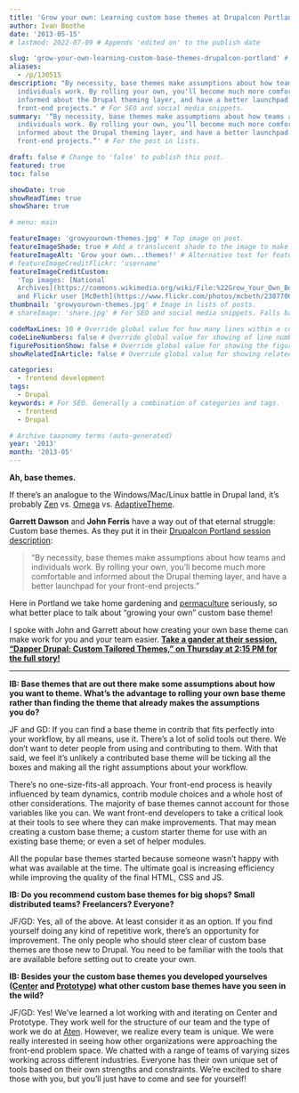 ```yaml
---
title: 'Grow your own: Learning custom base themes at Drupalcon Portland'
author: Ivan Boothe
date: '2013-05-15'
# lastmod: 2022-07-09 # Appends 'edited on' to the publish date

slug: 'grow-your-own-learning-custom-base-themes-drupalcon-portland' # Recommended length is 3 to 5 words.
aliases:
  - /p/130515
description: "By necessity, base themes make assumptions about how teams and
  individuals work. By rolling your own, you'll become much more comfortable and
  informed about the Drupal theming layer, and have a better launchpad for your
  front-end projects." # For SEO and social media snippets.
summary: '“By necessity, base themes make assumptions about how teams and
  individuals work. By rolling your own, you’ll become much more comfortable and
  informed about the Drupal theming layer, and have a better launchpad for your
  front-end projects.”' # For the post in lists.

draft: false # Change to 'false' to publish this post.
featured: true
toc: false

showDate: true
showReadTime: true
showShare: true

# menu: main

featureImage: 'growyourown-themes.jpg' # Top image on post.
featureImageShade: true # Add a translucent shade to the image to make overlaid text easier to read.
featureImageAlt: 'Grow your own...themes!' # Alternative text for featured image.
# featureImageCreditFlickr: 'username'
featureImageCreditCustom:
  'Top images: [National
  Archives](https://commons.wikimedia.org/wiki/File:%22Grow_Your_Own_Be_Sure%22_-_NARA_-_513660.jpg)
  and Flickr user [McBeth](https://www.flickr.com/photos/mcbeth/23877066).'
thumbnail: 'growyourown-themes.jpg' # Image in lists of posts.
# shareImage: 'share.jpg' # For SEO and social media snippets. Falls back to thumbnail (if set) or featureImage.

codeMaxLines: 10 # Override global value for how many lines within a code block before auto-collapsing.
codeLineNumbers: false # Override global value for showing of line numbers within code block.
figurePositionShow: false # Override global value for showing the figure label.
showRelatedInArticle: false # Override global value for showing related posts in this series at the end of the content.

categories:
  - frontend development
tags:
  - Drupal
keywords: # For SEO. Generally a combination of categories and tags.
  - frontend
  - Drupal

# Archive taxonomy terms (auto-generated)
year: '2013'
month: '2013-05'
---
```


**Ah, base themes.**

If there’s an analogue to the Windows/Mac/Linux battle in Drupal land, it’s
probably [Zen](https://www.drupal.org/project/zen) vs.
[Omega](https://www.drupal.org/project/omega) vs.
[AdaptiveTheme](https://www.drupal.org/project/adaptivetheme).

**Garrett Dawson** and **John Ferris** have a way out of that eternal struggle:
Custom base themes. As they put it in their
[Drupalcon Portland session description](https://portland2013.drupal.org/node/3043.html):

> “By necessity, base themes make assumptions about how teams and individuals
> work. By rolling your own, you’ll become much more comfortable and informed
> about the Drupal theming layer, and have a better launchpad for your
> front-end projects.”

Here in Portland we take home gardening and
[permaculture](https://en.wikipedia.org/wiki/Permaculture) seriously, so what
better place to talk about “growing your own” custom base theme!

I spoke with John and Garrett about how creating your own base theme can make
work for you and your team easier.
[**Take a gander at their session, “Dapper Drupal: Custom Tailored Themes,” on Thursday at 2:15 PM for the full story!**](https://portland2013.drupal.org/node/3043.html)

---

**IB: Base themes that are out there make some assumptions about how you want to
theme. What’s the advantage to rolling your own base theme rather than finding
the theme that already makes the assumptions you do?**

JF and GD: If you can find a base theme in contrib that fits perfectly into your
workflow, by all means, use it. There’s a lot of solid tools out there. We don’t
want to deter people from using and contributing to them. With that said, we
feel it’s unlikely a contributed base theme will be ticking all the boxes and
making all the right assumptions about your workflow.

There’s no one-size-fits-all approach. Your front-end process is heavily
influenced by team dynamics, contrib module choices and a whole host of other
considerations. The majority of base themes cannot account for those variables
like you can. We want front-end developers to take a critical look at their
tools to see where they can make improvements. That may mean creating a custom
base theme; a custom starter theme for use with an existing base theme; or even
a set of helper modules.

All the popular base themes started because someone wasn’t happy with what was
available at the time. The ultimate goal is increasing efficiency while
improving the quality of the final HTML, CSS and JS.

**IB: Do you recommend custom base themes for big shops? Small distributed
teams? Freelancers? Everyone?**

JF/GD: Yes, all of the above. At least consider it as an option. If you find
yourself doing any kind of repetitive work, there’s an opportunity for
improvement. The only people who should steer clear of custom base themes are
those new to Drupal. You need to be familiar with the tools that are available
before setting out to create your own.

**IB: Besides your the custom base themes you developed yourselves
([Center](https://www.drupal.org/project/center) and
[Prototype](https://www.drupal.org/project/prototype)) what other custom base
themes have you seen in the wild?**

JF/GD: Yes! We’ve learned a lot working with and iterating on Center and
Prototype. They work well for the structure of our team and the type of work we
do at [Aten](https://atendesigngroup.com/). However, we realize every team is
unique. We were really interested in seeing how other organizations were
approaching the front-end problem space. We chatted with a range of teams of
varying sizes working across different industries. Everyone has their own unique
set of tools based on their own strengths and constraints. We’re excited to
share those with you, but you’ll just have to come and see for yourself!
